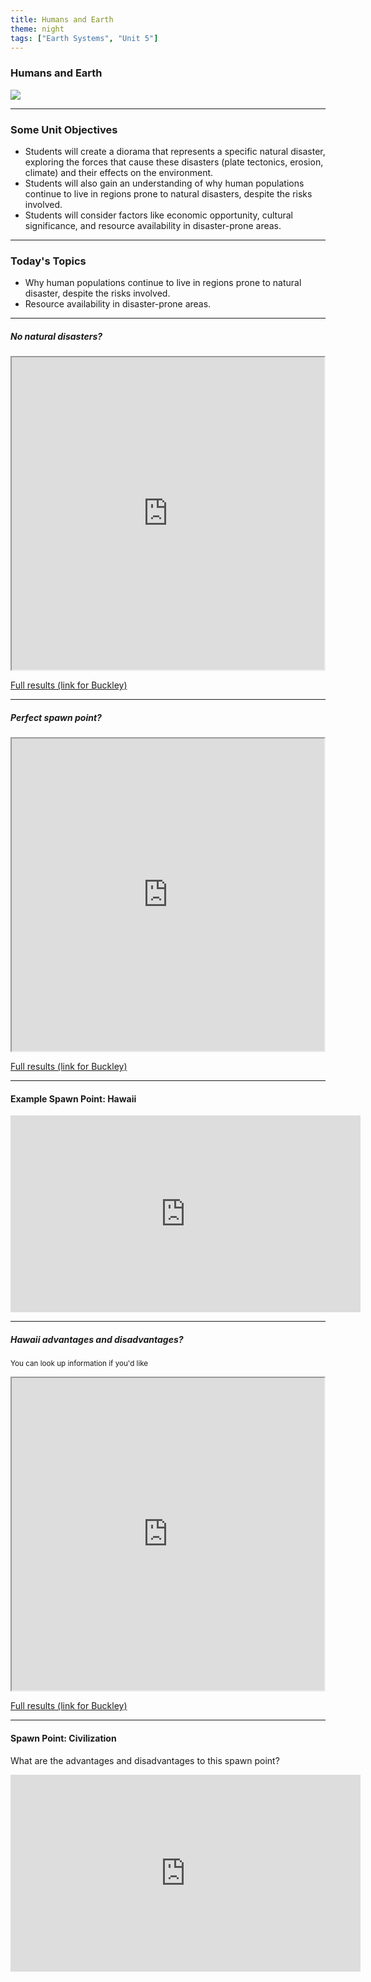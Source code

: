 ```yaml
---
title: Humans and Earth
theme: night
tags: ["Earth Systems", "Unit 5"]
---
```


### Humans and Earth

<img src="/assets/slides/far-side-jerks.png" style="display: block; margin: 0 auto;">

---

### Some Unit Objectives

- Students will create a diorama that represents a specific natural disaster, exploring the forces that cause these disasters (plate tectonics, erosion, climate) and their effects on the environment.
- Students will also gain an understanding of why human populations continue to live in regions prone to natural disasters, despite the risks involved.
- Students will consider factors like economic opportunity, cultural significance, and resource availability in disaster-prone areas.

---

### Today's Topics

- Why human populations continue to live in regions prone to natural disaster, despite the risks involved.
- Resource availability in disaster-prone areas.

---

##### No natural disasters?

<iframe src="https://app.sli.do/event/k6TYjgTMigkB6fkgEdD3DE/embed/polls/e8aa664e-bb19-4668-96ba-51fa5aedfed3" width="500" height="500" style="display: block; margin: 0 auto"></iframe>

[Full results (link for Buckley)](https://admin.sli.do/event/k6TYjgTMigkB6fkgEdD3DE/polls)

---

##### Perfect spawn point?

<iframe src="https://app.sli.do/event/k6TYjgTMigkB6fkgEdD3DE/embed/polls/8ec13ce3-f4b1-4119-b9d8-8ffe392f37fc" width="500" height="500" style="display: block; margin: 0 auto"></iframe>

[Full results (link for Buckley)](https://admin.sli.do/event/k6TYjgTMigkB6fkgEdD3DE/polls)

---

#### Example Spawn Point: Hawaii

<iframe width="560" height="315" src="https://www.youtube.com/embed/N4La_MeE8jM?si=LcIBv5xz-Sk243Hk" title="YouTube video player" frameborder="0" allow="accelerometer; autoplay; clipboard-write; encrypted-media; gyroscope; picture-in-picture; web-share" referrerpolicy="strict-origin-when-cross-origin" style="display: block; margin: 0 auto" allowfullscreen></iframe>

---

##### Hawaii advantages and disadvantages?

<small>You can look up information if you'd like</small>

<iframe src="https://app.sli.do/event/k6TYjgTMigkB6fkgEdD3DE/embed/polls/28f87488-59a1-4542-8266-a846819a2898" width="500" height="500" style="display: block; margin: 0 auto"></iframe>

[Full results (link for Buckley)](https://admin.sli.do/event/k6TYjgTMigkB6fkgEdD3DE/polls)

---

#### Spawn Point: Civilization

What are the advantages and disadvantages to this spawn point?

<iframe width="560" height="315" src="https://www.youtube.com/embed/cN2Ysk6WTxI?si=0dAp-NEaqPLunBze" title="YouTube video player" frameborder="0" allow="accelerometer; autoplay; clipboard-write; encrypted-media; gyroscope; picture-in-picture; web-share" referrerpolicy="strict-origin-when-cross-origin" style="display: block; margin: 0 auto" allowfullscreen></iframe>
